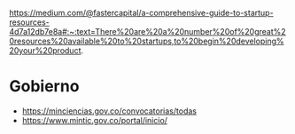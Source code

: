 https://medium.com/@fastercapital/a-comprehensive-guide-to-startup-resources-4d7a12db7e8a#:~:text=There%20are%20a%20number%20of%20great%20resources%20available%20to%20startups,to%20begin%20developing%20your%20product.

# Gobierno
- https://minciencias.gov.co/convocatorias/todas
- https://www.mintic.gov.co/portal/inicio/
